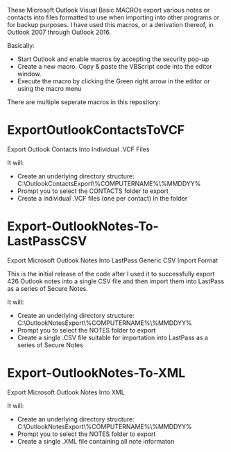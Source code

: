 These Microsoft Outlook Visual Basic MACROs export various notes or contacts into files formatted to use when importing into other programs or for backup purposes.  I have used this macros, or a derivation thereof, in Outlook 2007 through Outlook 2016.

Basically:

- Start Outlook and enable macros by accepting the security pop-up
- Create a new macro.  Copy & paste the VBScript code into the editor window.
- Execute the macro by clicking the Green right arrow in the editor or using the macro menu

There are multiple seperate macros in this repository:

# ExportOutlookContactsToVCF
Export Outlook Contacts Into Individual .VCF Files

It will:

-  Create an underlying directory structure:   C:\\OutlookContactsExport\\%COMPUTERNAME%\\%MMDDYY%
-  Prompt you to select the CONTACTS folder to export
-  Create a individual .VCF files (one per contact) in the folder

# Export-OutlookNotes-To-LastPassCSV
Export Microsoft Outlook Notes Into LastPass Generic CSV Import Format

This is the initial release of the code after I used it to successfully export 426 Outlook notes into a single CSV file and then import them into LastPass as a series of Secure Notes.

It will:

-  Create an underlying directory structure:   C:\\OutlookNotesExport\\%COMPUTERNAME%\\%MMDDYY%
-  Prompt you to select the NOTES folder to export
-  Create a single .CSV file suitable for importation into LastPass as a series of Secure Notes

# Export-OutlookNotes-To-XML
Export Microsoft Outlook Notes Into XML

It will:

-  Create an underlying directory structure:   C:\\OutlookNotesExport\\%COMPUTERNAME%\\%MMDDYY%
-  Prompt you to select the NOTES folder to export
-  Create a single .XML file containing all note informaton
